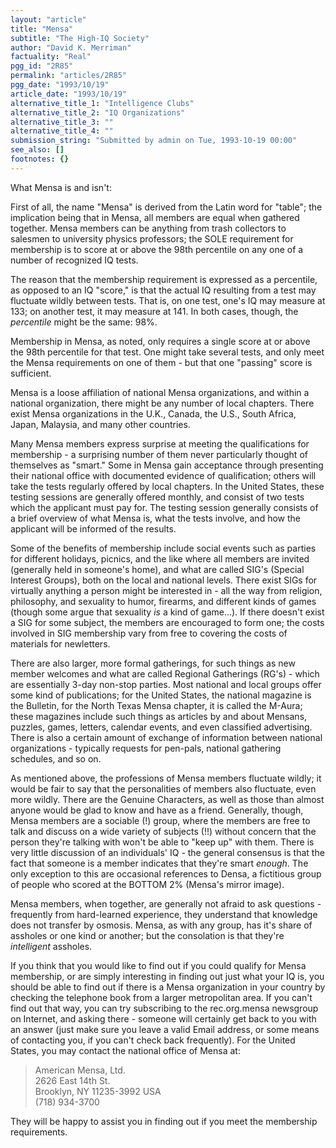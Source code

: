 ```yaml
---
layout: "article"
title: "Mensa"
subtitle: "The High-IQ Society"
author: "David K. Merriman"
factuality: "Real"
pgg_id: "2R85"
permalink: "articles/2R85"
pgg_date: "1993/10/19"
article_date: "1993/10/19"
alternative_title_1: "Intelligence Clubs"
alternative_title_2: "IQ Organizations"
alternative_title_3: ""
alternative_title_4: ""
submission_string: "Submitted by admin on Tue, 1993-10-19 00:00"
see_also: []
footnotes: {}
---
```

<div>
<p>What Mensa is and isn't:</p>
<p>First of all, the name "Mensa" is derived from the Latin word for "table"; the implication being that in Mensa, all members are equal when gathered together. Mensa members can be anything from trash collectors to salesmen to university physics professors; the SOLE requirement for membership is to score at or above the 98th percentile on any one of a number of recognized IQ tests.</p>
<p>The reason that the membership requirement is expressed as a percentile, as opposed to an IQ "score," is that the actual IQ resulting from a test may fluctuate wildly between tests. That is, on one test, one's IQ may measure at 133; on another test, it may measure at 141. In both cases, though, the <em>percentile</em> might be the same: 98%.</p>
<p>Membership in Mensa, as noted, only requires a single score at or above the 98th percentile for that test. One might take several tests, and only meet the Mensa requirements on one of them - but that one "passing" score is sufficient.</p>
<p>Mensa is a loose affiliation of national Mensa organizations, and within a national organization, there might be any number of local chapters. There exist Mensa organizations in the U.K., Canada, the U.S., South Africa, Japan, Malaysia, and many other countries.</p>
<p>Many Mensa members express surprise at meeting the qualifications for membership - a surprising number of them never particularly thought of themselves as "smart." Some in Mensa gain acceptance through presenting their national office with documented evidence of qualification; others will take the tests regularly offered by local chapters. In the United States, these testing sessions are generally offered monthly, and consist of two tests which the applicant must pay for. The testing session generally consists of a brief overview of what Mensa is, what the tests involve, and how the applicant will be informed of the results.</p>
<p>Some of the benefits of membership include social events such as parties for different holidays, picnics, and the like where all members are invited (generally held in someone's home), and what are called SIG's (Special Interest Groups), both on the local and national levels. There exist SIGs for virtually anything a person might be interested in - all the way from religion, philosophy, and sexuality to humor, firearms, and different kinds of games (though some argue that sexuality <em>is</em> a kind of game...). If there doesn't exist a SIG for some subject, the members are encouraged to form one; the costs involved in SIG membership vary from free to covering the costs of materials for newletters.</p>
<p>There are also larger, more formal gatherings, for such things as new member welcomes and what are called Regional Gatherings (RG's) - which are essentially 3-day non-stop parties. Most national and local groups offer some kind of publications; for the United States, the national magazine is the Bulletin, for the North Texas Mensa chapter, it is called the M-Aura; these magazines include such things as articles by and about Mensans, puzzles, games, letters, calendar events, and even classified advertising. There is also a certain amount of exchange of information between national organizations - typically requests for pen-pals, national gathering schedules, and so on.</p>
<p>As mentioned above, the professions of Mensa members fluctuate wildly; it would be fair to say that the personalities of members also fluctuate, even more wildly. There are the Genuine Characters, as well as those than almost anyone would be glad to know and have as a friend. Generally, though, Mensa members are a sociable (!) group, where the members are free to talk and discuss on a wide variety of subjects (!!) without concern that the person they're talking with won't be able to "keep up" with them. There is very little discussion of an individuals' IQ - the general consensus is that the fact that someone is a member indicates that they're smart <em>enough</em>. The only exception to this are occasional references to Densa, a fictitious group of people who scored at the BOTTOM 2% (Mensa's mirror image).</p>
<p>Mensa members, when together, are generally not afraid to ask questions - frequently from hard-learned experience, they understand that knowledge does not transfer by osmosis. Mensa, as with any group, has it's share of assholes or one kind or another; but the consolation is that they're <em>intelligent</em> assholes.</p>
<p>If you think that you would like to find out if you could qualify for Mensa membership, or are simply interesting in finding out just what your IQ is, you should be able to find out if there is a Mensa organization in your country by checking the telephone book from a larger metropolitan area. If you can't find out that way, you can try subscribing to the rec.org.mensa newsgroup on Internet, and asking there - someone will certainly get back to you with an answer (just make sure you leave a valid Email address, or some means of contacting you, if you can't check back frequently). For the United States, you may contact the national office of Mensa at:</p>
<blockquote>American Mensa, Ltd.<br>
2626 East 14th St.<br>
Brooklyn, NY 11235-3992 USA<br>
(718) 934-3700</blockquote>
<p>They will be happy to assist you in finding out if you meet the membership requirements. <!--Amazon_CLS_IM_END--></p>
</div>

